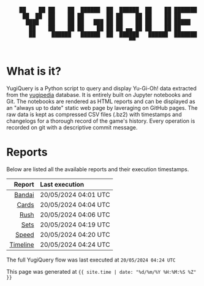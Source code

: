 <div align='center'>
    <pre>
    <br>
    ██    ██ ██    ██  ██████  ██  ██████  ██    ██ ███████ ██████  ██    ██ 
     ██  ██  ██    ██ ██       ██ ██    ██ ██    ██ ██      ██   ██  ██  ██  
      ████   ██    ██ ██   ███ ██ ██    ██ ██    ██ █████   ██████    ████   
       ██    ██    ██ ██    ██ ██ ██ ▄▄ ██ ██    ██ ██      ██   ██    ██    
       ██     ██████   ██████  ██  ██████   ██████  ███████ ██   ██    ██    
                                      ▀▀                                     
    </pre>
</div>

# What is it?

YugiQuery is a Python script to query and display Yu-Gi-Oh! data extracted from the [yugipedia](http://yugipedia.com) database. It is entirely built on Jupyter notebooks and Git. The notebooks are rendered as HTML reports and can be displayed as an "always up to date" static web page by laveraging on GitHub pages. The raw data is kept as compressed CSV files (.bz2) with timestamps and changelogs for a thorough record of the game's history. Every operation is recorded on git with a descriptive commit message. 

# Reports

Below are listed all the available reports and their execution timestamps. 

|                    Report | Last execution       |
| -------------------------:|:-------------------- |
| [Bandai](Bandai.html) | 20/05/2024 04:01 UTC |
| [Cards](Cards.html) | 20/05/2024 04:04 UTC |
| [Rush](Rush.html) | 20/05/2024 04:06 UTC |
| [Sets](Sets.html) | 20/05/2024 04:19 UTC |
| [Speed](Speed.html) | 20/05/2024 04:20 UTC |
| [Timeline](Timeline.html) | 20/05/2024 04:24 UTC |


The full YugiQuery flow was last executed at `20/05/2024 04:24 UTC`

This page was generated at `{{ site.time | date: "%d/%m/%Y %H:%M:%S %Z" }}`
